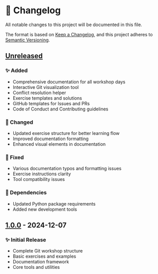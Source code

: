 # 📝 Changelog

All notable changes to this project will be documented in this file.

The format is based on [Keep a Changelog](https://keepachangelog.com/en/1.0.0/),
and this project adheres to [Semantic Versioning](https://semver.org/spec/v2.0.0.html).

## [Unreleased]

### ✨ Added
- Comprehensive documentation for all workshop days
- Interactive Git visualization tool
- Conflict resolution helper
- Exercise templates and solutions
- GitHub templates for Issues and PRs
- Code of Conduct and Contributing guidelines

### 🔄 Changed
- Updated exercise structure for better learning flow
- Improved documentation formatting
- Enhanced visual elements in documentation

### 🐛 Fixed
- Various documentation typos and formatting issues
- Exercise instructions clarity
- Tool compatibility issues

### 🔧 Dependencies
- Updated Python package requirements
- Added new development tools

## [1.0.0] - 2024-12-07

### ✨ Initial Release
- Complete Git workshop structure
- Basic exercises and examples
- Documentation framework
- Core tools and utilities

[Unreleased]: https://github.com/AmirHaytham/git-a-head/compare/v1.0.0...HEAD
[1.0.0]: https://github.com/AmirHaytham/git-a-head/releases/tag/v1.0.0
